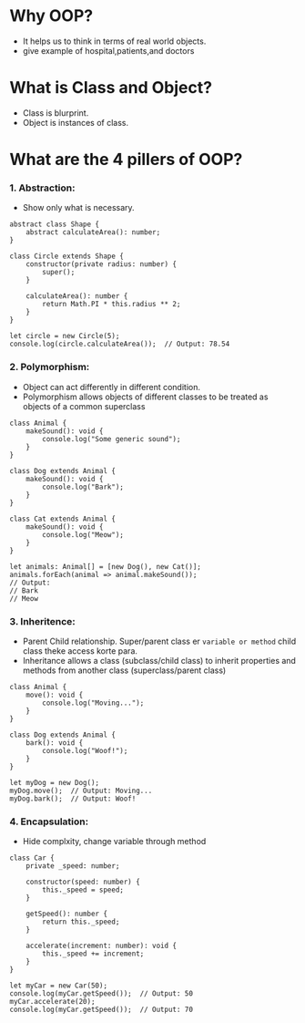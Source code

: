# Why OOP?

- It helps us to think in terms of real world objects.
- give example of hospital,patients,and doctors


# What is Class and Object?

- Class is blurprint.
- Object is instances of class.

# What are the  4 pillers of OOP?

### 1. Abstraction:
  - Show only what is necessary.

```TS
abstract class Shape {
    abstract calculateArea(): number;
}

class Circle extends Shape {
    constructor(private radius: number) {
        super();
    }

    calculateArea(): number {
        return Math.PI * this.radius ** 2;
    }
}

let circle = new Circle(5);
console.log(circle.calculateArea());  // Output: 78.54

```

### 2. Polymorphism:
  - Object can act differently in different condition.
  - Polymorphism allows objects of different classes to be treated as objects of a common superclass
```TS
class Animal {
    makeSound(): void {
        console.log("Some generic sound");
    }
}

class Dog extends Animal {
    makeSound(): void {
        console.log("Bark");
    }
}

class Cat extends Animal {
    makeSound(): void {
        console.log("Meow");
    }
}

let animals: Animal[] = [new Dog(), new Cat()];
animals.forEach(animal => animal.makeSound());
// Output:
// Bark
// Meow

```
### 3. Inheritence:
  - Parent Child relationship. Super/parent class er `variable or method` child class theke access korte para.
  - Inheritance allows a class (subclass/child class) to inherit properties and methods from another class (superclass/parent class)
```TS
class Animal {
    move(): void {
        console.log("Moving...");
    }
}

class Dog extends Animal {
    bark(): void {
        console.log("Woof!");
    }
}

let myDog = new Dog();
myDog.move();  // Output: Moving...
myDog.bark();  // Output: Woof!
```
### 4. Encapsulation:
  - Hide complxity, change variable through method

```TS
class Car {
    private _speed: number;

    constructor(speed: number) {
        this._speed = speed;
    }

    getSpeed(): number {
        return this._speed;
    }

    accelerate(increment: number): void {
        this._speed += increment;
    }
}

let myCar = new Car(50);
console.log(myCar.getSpeed());  // Output: 50
myCar.accelerate(20);
console.log(myCar.getSpeed());  // Output: 70

```




